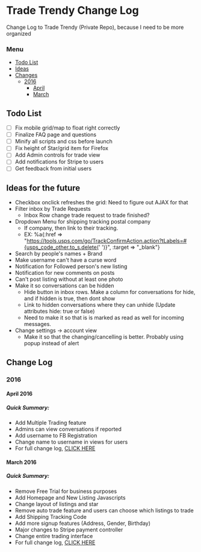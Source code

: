 # Trade Trendy Change Log
Change Log to Trade Trendy (Private Repo), because I need to be more organized

### Menu
- [Todo List](#todo-list)
- [Ideas](#ideas-for-the-future)
- [Changes](#change-log)
  - [2016](#2016)
    - [April](#april-2016)
    - [March](#march-2016)

## Todo List
- [ ] Fix mobile grid/map to float right correctly
- [ ] Finalize FAQ page and questions
- [ ] Minify all scripts and css before launch
- [ ] Fix height of Star/grid item for Firefox
- [ ] Add Admin controls for trade view
- [ ] Add notifications for Stripe to users
- [ ] Get feedback from initial users

## Ideas for the future
* Checkbox onclick refreshes the grid: Need to figure out AJAX for that
* Filter inbox by Trade Requests
  * Inbox Row change trade request to trade finished?
* Dropdown Menu for shipping tracking postal company
  * If company, then link to their tracking.
  * EX:  %a{:href => "https://tools.usps.com/go/TrackConfirmAction.action?tLabels=#{usps_code_other.to_s.delete(' ')}", :target => "\_blank"}
* Search by people's names + Brand
* Make username can't have a curse word
* Notification for Followed person's new listing
* Notification for new comments on posts
* Can't post listing without at least one photo
* Make it so conversations can be hidden
  * Hide button in inbox rows. Make a column for conversations for hide, and if hidden is true, then dont show
  * Link to hidden conversations where they can unhide (Update attributes hide: true or false)
  * Need to make it so that is is marked as read as well for incoming messages.
* Change settings -> account view
  * Make it so that the changing/cancelling is better. Probably using popup instead of alert

## Change Log
### 2016
#### April 2016
##### Quick Summary:
* Add Multiple Trading feature
* Admins can view conversations if reported
* Add username to FB Registration
* Change name to username in views for users
* For full change log, [CLICK HERE](changes/april2016.md)

#### March 2016
##### Quick Summary:
* Remove Free Trial for business purposes
* Add Homepage and New Listing Javascripts
* Change layout of listings and star
* Remove auto trade feature and users can choose which listings to trade
* Add Shipping Tracking Code
* Add more signup features (Address, Gender, Birthday)
* Major changes to Stripe payment controller
* Change entire trading interface
* For full change log, [CLICK HERE](changes/march2016.md)
